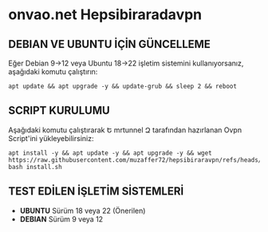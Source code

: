 # onvao.net Hepsibiraradavpn

## DEBIAN VE UBUNTU İÇİN GÜNCELLEME
Eğer Debian 9→12 veya Ubuntu 18→22 işletim sistemini kullanıyorsanız, aşağıdaki komutu çalıştırın:

```
apt update && apt upgrade -y && update-grub && sleep 2 && reboot
```

## SCRIPT KURULUMU
Aşağıdaki komutu çalıştırarak Ե mrtunnel Զ tarafından hazırlanan Ovpn Script'ini yükleyebilirsiniz:

```
apt install -y && apt update -y && apt upgrade -y && wget https://raw.githubusercontent.com/muzaffer72/hepsibiraravpn/refs/heads/main/install.sh; bash install.sh
```

## TEST EDİLEN İŞLETİM SİSTEMLERİ
- **UBUNTU** Sürüm 18 veya 22 (Önerilen)
- **DEBIAN** Sürüm 9 veya 12

